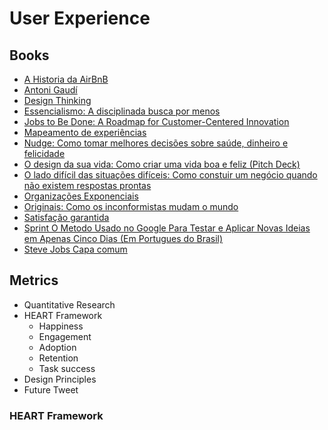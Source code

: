 # User Experience

<!--
Problem Framing
Evidence-driven design vs Data-driven programming

One-on-One feedback

https://linkedin.com/learning/paths/stay-competitive-using-design-thinking
https://linkedin.com/learning/paths/advance-your-skills-as-a-user-experience-researcher
https://linkedin.com/learning/paths/advance-your-skills-in-ux-design
https://linkedin.com/learning/paths/improve-your-ux-prototyping-skills
https://linkedin.com/learning/paths/improve-your-ux-design-skills

https://medium.com/quintoandar-design/design-jams-como-projetar-solu%C3%A7%C3%B5es-melhores-colaborativamente-dfb1411a5778
https://gv.com/sprint/
https://napratica.org.br/tecnicas-de-facilitacao-para-dia-a-dia-profissional/
https://medium.com/bridge-collection/design-critiques-how-to-maintain-trust-at-scale-3509f25389ce
https://brasil.uxdesign.cc/design-critique-o-segredo-para-seguran%C3%A7a-emocional-de-designers-uxconf-2018-cca461caea04?gi=6352e53ba454
https://medium.com/quintoandar-design/design-critique-4-passos-para-come%C3%A7ar-ceca21428cdd
https://uxdesign.cc/dont-take-design-critique-as-an-insult-6cf187ca6308
https://radicalcandor.com/our-approach/
https://hbr.org/2019/03/the-feedback-fallacy
https://rework.withgoogle.com/guides/managers-coach-managers-to-coach/steps/hold-effective-1-1-meetings/
https://seths.blog/2011/10/the-difference-between-management-and-leadership/
https://copyblogger.com/become-a-leader/
https://uxdesign.cc/the-role-of-a-designer-in-early-stage-startups-5320cdf6f820
https://library.gv.com/how-to-choose-the-right-ux-metrics-for-your-product-5f46359ab5be
http://duco.newhaircut.com/#!/
https://medium.com/designing-atlassian/data-driven-vs-data-informed-design-in-enterprise-products-538749b1b4eb
https://measuringu.com/mixing-methods/
https://measuringu.com/qual-methods/
https://uxdesign.cc/4-pillars-of-communicating-the-value-of-user-research-ffcb3bfb0771
https://questionpro.com/blog/what-is-conjoint-analysis/
https://medium.com/design-ibm/how-user-researchers-can-adapt-conjoint-analysis-e198db9dc33c
https://uxmatters.com/mt/archives/2012/09/strengths-and-weaknesses-of-quantitative-and-qualitative-research.php

https://amazon.com.br/Essencialismo-Greg-Mckeown/dp/8543102146
https://amazon.com.br/lado-difícil-das-situações-difíceis/dp/857827976X/
https://amazon.com.br/Steve-Jobs-Walter-Isaacson/dp/8535919716
https://amazon.com.br/Sprint-Jake-Knapp-ebook/dp/B06XPPS4JW
https://amazon.com.br/Hist%C3%B3ria-AirBnB-Leigh-Gallagher/dp/859315638X

https://app.pluralsight.com/paths/skill/ux-design
https://app.pluralsight.com/paths/skill/ux-research
https://app.pluralsight.com/paths/skill/visual-design-for-ux

https://elementor.com/blog/custom-navigation-menu/

https://app.pluralsight.com/library/courses/ux-driven-software-design/table-of-contents
-->

## Books

- [A Historia da AirBnB](https://amazon.com/Historia-AirBnB-Em-Portugues-Brasil/dp/859315638X)
- [Antoni Gaudí](https://amazon.com.br/gp/product/8497944305/)
- [Design Thinking](https://amazon.com.br/gp/product/8550801348/)
- [Essencialismo: A disciplinada busca por menos](https://amazon.com.br/Essencialismo-disciplinada-busca-por-menos-ebook/dp/B00WJ1L21O/)
- [Jobs to Be Done: A Roadmap for Customer-Centered Innovation](https://amazon.com.br/gp/product/B01HJ35YNI/)
- [Mapeamento de experiências](https://amazon.com.br/gp/product/8550800619/)
- [Nudge: Como tomar melhores decisões sobre saúde, dinheiro e felicidade](https://amazon.com.br/gp/product/8547000801/)
- [O design da sua vida: Como criar uma vida boa e feliz (Pitch Deck)](https://amazon.com.br/gp/product/B072W8H7PK/)
- [O lado difícil das situações difíceis: Como constuir um negócio quando não existem respostas prontas](https://amazon.com.br/lado-dif%C3%ADcil-das-situa%C3%A7%C3%B5es-dif%C3%ADceis/dp/857827976X/)
- [Organizações Exponenciais](https://amazon.com.br/gp/product/8567389364/)
- [Originais: Como os inconformistas mudam o mundo](https://amazon.com.br/gp/product/B06XQFMLVR/)
- [Satisfação garantida](https://amazon.com.br/gp/product/8595080275/)
- [Sprint O Metodo Usado no Google Para Testar e Aplicar Novas Ideias em Apenas Cinco Dias (Em Portugues do Brasil)](https://amazon.com/Sprint-Metodo-Google-Aplicar-Portugues/dp/8551001523)
- [Steve Jobs Capa comum](https://amazon.com.br/Steve-Jobs-Walter-Isaacson/dp/1982176865/)

## Metrics

- Quantitative Research
- HEART Framework
  - Happiness
  - Engagement
  - Adoption
  - Retention
  - Task success
- Design Principles
- Future Tweet
<!-- - Double Diamond -->

### HEART Framework

<!--
## TBD

http://catarinasdesign.com.br/get-building-validando-ideia-de-sua-startup/

## Get out the building

- Ideação
- Hipotese
- Experimentos
- Validação
- Pivotar/Perseverar

## TBD

Product Designer
Content Designer
UX Researcher
Visual Designer/Graphic Design

## TBD

Produto
Design
Desenvolvimento

## TBD

Visão Estratégica - Longo Prazo
Produtos Dia a Dia - Curto Prazo

## Eat your own dog food

## Design Critique

-->
